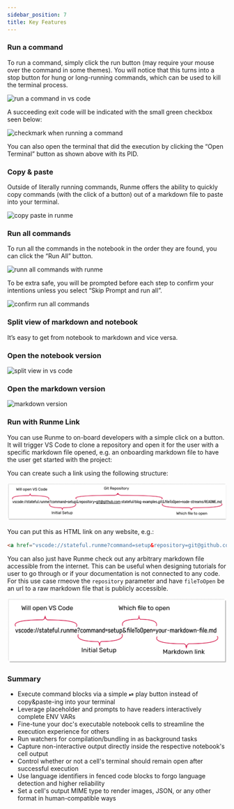 ```yaml
---
sidebar_position: 7
title: Key Features
---
```


### Run a command

To run a command, simply click the run button (may require your mouse over the command in some themes). You will notice that this turns into a stop button for hung or long-running commands, which can be used to kill the terminal process.

![run a command in vs code](../static/img/run-a-command.png)

A succeeding exit code will be indicated with the small green checkbox seen below:

![checkmark when running a command](../static/img/check-mark-success.png)

You can also open the terminal that did the execution by clicking the “Open Terminal” button as shown above with its PID.

### Copy & paste

Outside of literally running commands, Runme offers the ability to quickly copy commands (with the click of a button) out of a markdown file to paste into your terminal.

![copy paste in runme](../static/img/feature-copy.png)

### Run all commands

To run all the commands in the notebook in the order they are found, you can click the “Run All” button.

![runn all commands with runme](../static/img/run-all.png)

To be extra safe, you will be prompted before each step to confirm your intentions unless you select “Skip Prompt and run all”.

![confirm run all commands](../static/img/confirm-run-all.png)

### Split view of markdown and notebook

It’s easy to get from notebook to markdown and vice versa.

### Open the notebook version

![split view in vs code](../static/img/split-view.png)

### Open the markdown version

![markdown version](../static/img/markdown-version.png)

### Run with Runme Link

You can use Runme to on-board developers with a simple click on a button. It will trigger VS Code to clone a repository and open it for the user with a specific markdown file opened, e.g. an onboarding markdown file to have the user get started with the project:

You can create such a link using the following structure:

![Runme URL Schema Structure](../static/img/run-with-runme.png)

You can put this as HTML link on any website, e.g.:

```html
<a href="vscode://stateful.runme?command=setup&repository=git@github.com:stateful/blog-examples.git&fileToOpen=node-streams/README.md">Getting onboarded to Project</a>
```

You can also just have Runme check out any arbitrary markdown file accessible from the internet. This can be useful when designing tutorials for user to go through or if your documentation is not connected to any code. For this use case rmeove the `repository` parameter and have `fileToOpen` be an url to a raw markdown file that is publicly accessible.

![Runme URL Schema Structure](../static/img/run-with-runme-gist.png)

### Summary

* Execute command blocks via a simple ️⏯ play button instead of copy&paste-ing into your terminal
* Leverage placeholder and prompts to have readers interactively complete ENV VARs
* Fine-tune your doc's executable notebook cells to streamline the execution experience for others
* Run watchers for compilation/bundling in as background tasks
* Capture non-interactive output directly inside the respective notebook's cell output
* Control whether or not a cell's terminal should remain open after successful execution
* Use language identifiers in fenced code blocks to forgo language detection and higher reliability
* Set a cell's output MIME type to render images, JSON, or any other format in human-compatible ways
